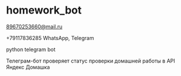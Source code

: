 # homework_bot

89670253660@mail.ru

+79117836285 WhatsApp, Telegram

python telegram bot

Телеграм-бот проверяет статус проверки домашней работы в API Яндекс Домашка
